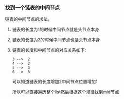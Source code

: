 ### 找到一个链表的中间节点
链表的中间节点的求法。

1. 链表的长度为1的时候中间节点就是头节点本身
2. 链表的长度为2的时候中间节点也是头节点本身
3. 链表的长度和中间节点的对应关系如下:
       
       3 -->  2
       4 -->  2
       5 -->  3
       6 -->  3
   可以知道链表的长度增加2中间节点位置增加1
   
   所以可以直接遍历整个list然后根据这个规律找到mid节点
       

